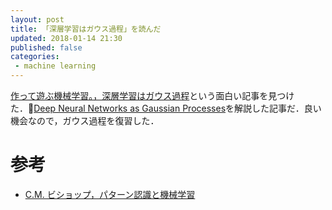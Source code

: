 ```yaml
---
layout: post
title: 「深層学習はガウス過程」を読んだ
updated: 2018-01-14 21:30
published: false
categories:
 - machine learning
---
```


[作って遊ぶ機械学習。，深層学習はガウス過程](http://machine-learning.hatenablog.com/entry/2018/01/13/142612)という面白い記事を見つけた．[Deep Neural Networks as Gaussian Processes](https://arxiv.org/abs/1711.00165)を解説した記事だ．良い機会なので，ガウス過程を復習した．

# 参考

- [C.M. ビショップ，パターン認識と機械学習](https://www.amazon.co.jp/%E3%83%91%E3%82%BF%E3%83%BC%E3%83%B3%E8%AA%8D%E8%AD%98%E3%81%A8%E6%A9%9F%E6%A2%B0%E5%AD%A6%E7%BF%92-%E4%B8%8A-C-M-%E3%83%93%E3%82%B7%E3%83%A7%E3%83%83%E3%83%97/dp/4621061224)
